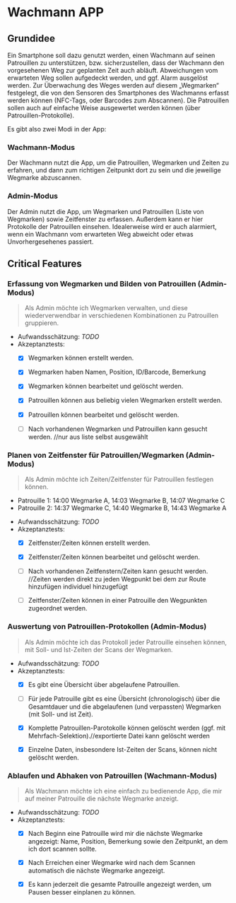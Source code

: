 # Wachmann APP
## Grundidee
Ein Smartphone soll dazu genutzt werden, einen Wachmann auf seinen Patrouillen zu unterstützen, bzw. sicherzustellen, dass der Wachmann den vorgesehenen Weg zur geplanten Zeit auch abläuft. 
Abweichungen vom erwarteten Weg sollen aufgedeckt werden, und ggf. Alarm ausgelöst werden.
Zur Überwachung des Weges werden auf diesem „Wegmarken“ festgelegt, die von den Sensoren des Smartphones des Wachmanns erfasst werden können (NFC-Tags, oder Barcodes zum Abscannen).
Die Patrouillen sollen auch auf einfache Weise ausgewertet werden können (über Patrouillen-Protokolle).

Es gibt also zwei Modi in der App:

### Wachmann-Modus
Der Wachmann nutzt die App, um die Patrouillen, Wegmarken und Zeiten zu erfahren, und dann zum richtigen Zeitpunkt dort zu sein und die jeweilige Wegmarke abzuscannen.

### Admin-Modus
Der Admin nutzt die App, um Wegmarken und Patrouillen (Liste von Wegmarken) sowie Zeitfenster zu erfassen. Außerdem kann er hier Protokolle der Patrouillen einsehen. Idealerweise wird er auch alarmiert, wenn ein Wachmann vom erwarteten Weg abweicht oder etwas Unvorhergesehenes passiert.

## Critical Features
### Erfassung von Wegmarken und Bilden von Patrouillen (Admin-Modus)
> Als Admin möchte ich Wegmarken verwalten, und diese wiederverwendbar in verschiedenen Kombinationen zu Patrouillen gruppieren.

- Aufwandsschätzung: *TODO*
- Akzeptanztests:
  - [X] Wegmarken können erstellt werden.
  - [X] Wegmarken haben Namen, Position, ID/Barcode, Bemerkung
  - [X] Wegmarken können bearbeitet und gelöscht werden. 
  - [X] Patrouillen können aus beliebig vielen Wegmarken erstellt werden. 
  - [X] Patrouillen können bearbeitet und gelöscht werden. 
  - [ ] Nach vorhandenen Wegmarken und Patrouillen kann gesucht werden.  //nur aus liste selbst ausgewählt


### Planen von Zeitfenster für Patrouillen/Wegmarken (Admin-Modus)
> Als Admin möchte ich Zeiten/Zeitfenster für Patrouillen festlegen können.

* Patrouille 1: 14:00 Wegmarke A, 14:03 Wegmarke B, 14:07 Wegmarke C
* Patrouille 2: 14:37 Wegmarke C, 14:40 Wegmarke B, 14:43 Wegmarke A

- Aufwandsschätzung: *TODO*
- Akzeptanztests:
  - [X] Zeitfenster/Zeiten können erstellt werden.
  - [X] Zeitfenster/Zeiten können bearbeitet und gelöscht werden. 
  - [ ] Nach vorhandenen Zeitfenstern/Zeiten kann gesucht werden. //Zeiten werden direkt zu jeden Wegpunkt bei dem zur Route hinzufügen individuel hinzugefügt
  - [ ] Zeitfenster/Zeiten können in einer Patrouille den Wegpunkten zugeordnet werden. 
 

### Auswertung von Patrouillen-Protokollen (Admin-Modus)
> Als Admin möchte ich das Protokoll jeder Patrouille einsehen können, mit Soll- und Ist-Zeiten der Scans der Wegmarken.

- Aufwandsschätzung: *TODO*
- Akzeptanztests:
  - [X] Es gibt eine Übersicht über abgelaufene Patrouillen.
  - [ ] Für jede Patrouille gibt es eine Übersicht (chronologisch) über die Gesamtdauer und die abgelaufenen (und verpassten) Wegmarken (mit Soll- und ist Zeit).
  - [X] Komplette Patrouillen-Parotokolle können gelöscht werden (ggf. mit Mehrfach-Selektion).//exportierte Datei kann gelöscht werden
  - [X] Einzelne Daten, insbesondere Ist-Zeiten der Scans, können nicht gelöscht werden. 
  

### Ablaufen und Abhaken von Patrouillen (Wachmann-Modus)
> Als Wachmann möchte ich eine einfach zu bedienende App, die mir auf meiner Patrouille die nächste Wegmarke anzeigt.

- Aufwandsschätzung: *TODO*
- Akzeptanztests:
  - [X] Nach Beginn eine Patrouille wird mir die nächste Wegmarke angezeigt: Name, Position, Bemerkung sowie den Zeitpunkt, an dem ich dort scannen sollte.
  - [X] Nach Erreichen einer Wegmarke wird nach dem Scannen automatisch die nächste Wegmarke angezeigt.
  - [X] Es kann jederzeit die gesamte Patrouille angezeigt werden, um Pausen besser einplanen zu können. 
 

